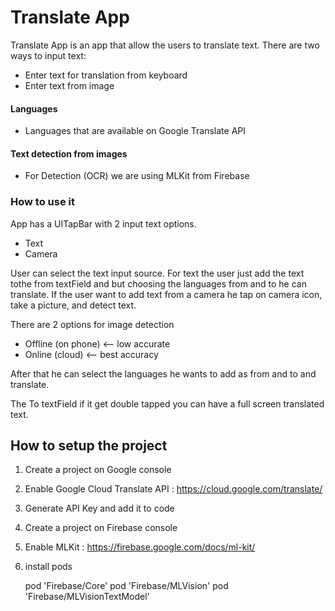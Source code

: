 # Translate App

Translate App is an app that allow the users to translate text. There are two ways to input text:

- Enter text for translation from keyboard
- Enter text from image

#### Languages

- Languages that are available on Google Translate API

#### Text detection from images

- For Detection (OCR) we are using MLKit from Firebase

### How to use it

App has a UITapBar with 2 input text options. 

- Text
- Camera

User can select the text input source. For text the user just add the text tothe from textField and but choosing the languages from and to he can translate. 
If the user want to add text from a camera he tap on camera icon, take a picture, and detect text.

There are 2 options for image detection
- Offline (on phone) <-- low accurate
- Online (cloud) <-- best accuracy 

After that he can select the languages he wants to add as from and to and translate.

The To textField if it get double tapped you can have a full screen translated text.

## How to setup the project

1) Create a project on Google console
2) Enable Google Cloud Translate API : https://cloud.google.com/translate/
3) Generate API Key and add it to code
4) Create a project on Firebase console
5) Enable MLKit : https://firebase.google.com/docs/ml-kit/
6) install pods

     pod 'Firebase/Core'
    pod 'Firebase/MLVision'
    pod 'Firebase/MLVisionTextModel'







